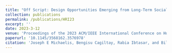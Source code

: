 ```yaml
---
title: "Off Script: Design Opportunities Emerging from Long-Term Social Robot Interactions In-the-Wild"
collection: publications
permalink: /publications/HRI23
excerpt: ''
date: 2023-3-12
venue: 'Proceedings of the 2023 ACM/IEEE International Conference on Human-Robot Interaction (HRI 23)'
paperurl: '10.1145/3568162.3576978'
citation: 'Joseph E Michaelis, Bengisu Cagiltay, Rabia Ibtasar, and Bilge Mutlu. 2023 (in press). “Off Script:” Design Opportunities Emerging from Long-Term Social Robot Interactions In-the-Wild. Proceedings of the 2023 ACM/IEEE International Conference on Human-Robot Interaction (HRI '23). Association for Computing Machinery, New York, NY, USA'
---
```


<!-- [Download paper here](https://www.researchgate.net/profile/Christine-Lee-72/publication/358689687_The_Unboxing_Experience_Exploration_and_Design_of_Initial_Interactions_Between_Children_and_Social_Robots/links/6213c5d86c472329dcfb82d4/The-Unboxing-Experience-Exploration-and-Design-of-Initial-Interactions-Between-Children-and-Social-Robots.pdf) -->
